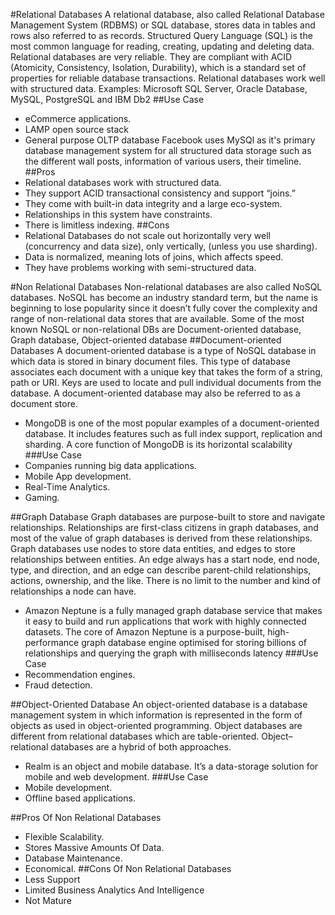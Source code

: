 #Relational Databases
A relational database, also called Relational Database Management System (RDBMS) or SQL database, stores data in tables and rows also referred to as records. Structured Query Language (SQL) is the most common language for reading, creating, updating and deleting data. Relational databases are very reliable. They are compliant with ACID (Atomicity, Consistency, Isolation, Durability), which is a standard set of properties for reliable database transactions. Relational databases work well with structured data.
Examples: Microsoft SQL Server, Oracle Database, MySQL, PostgreSQL and IBM Db2
##Use Case
- eCommerce applications.
- LAMP open source stack
- General purpose OLTP database
Facebook uses MySQl as it's primary database management system for all structured data storage such as the different wall posts, information of various users, their timeline.
##Pros
- Relational databases work with structured data.
- They support ACID transactional consistency and support “joins.”
- They come with built-in data integrity and a large eco-system.
- Relationships in this system have constraints.
- There is limitless indexing.
##Cons
- Relational Databases do not scale out horizontally very well (concurrency and data size), only vertically, (unless you use sharding).
- Data is normalized, meaning lots of joins, which affects speed.
- They have problems working with semi-structured data.

#Non Relational Databases
Non-relational databases are also called NoSQL databases. NoSQL has become an industry standard term, but the name is beginning to lose popularity since it doesn’t fully cover the complexity and range of non-relational data stores that are available. Some of the most known NoSQL or non-relational DBs are Document-oriented database, Graph database, Object-oriented database
##Document-oriented Databases
A document-oriented database is a type of NoSQL database in which data is stored in binary document files. This type of database associates each document with a unique key that takes the form of a string, path or URI. Keys are used to locate and pull individual documents from the database. A document-oriented database may also be referred to as a document store.
- MongoDB is one of the most popular examples of a document-oriented database. It includes features such as full index support, replication and sharding. A core function of MongoDB is its horizontal scalability
###Use Case
- Companies running big data applications.
- Mobile App development.
- Real-Time Analytics.
- Gaming.

##Graph Database
Graph databases are purpose-built to store and navigate relationships. Relationships are first-class citizens in graph databases, and most of the value of graph databases is derived from these relationships. Graph databases use nodes to store data entities, and edges to store relationships between entities. An edge always has a start node, end node, type, and direction, and an edge can describe parent-child relationships, actions, ownership, and the like. There is no limit to the number and kind of relationships a node can have.
- Amazon Neptune is a fully managed graph database service that makes it easy to build and run applications that work with highly connected datasets. The core of Amazon Neptune is a purpose-built, high-performance graph database engine optimised for storing billions of relationships and querying the graph with milliseconds latency
###Use Case
- Recommendation engines.
- Fraud detection.

##Object-Oriented Database
An object-oriented database is a database management system in which information is represented in the form of objects as used in object-oriented programming. Object databases are different from relational databases which are table-oriented. Object–relational databases are a hybrid of both approaches.
- Realm is an object and mobile database. It’s a data-storage solution for mobile and web development.
###Use Case
- Mobile development.
- Offline based applications.

##Pros Of Non Relational Databases
- Flexible Scalability.
- Stores Massive Amounts Of Data.
- Database Maintenance.
-  Economical.
##Cons Of Non Relational Databases
- Less Support
- Limited Business Analytics And Intelligence
- Not Mature
